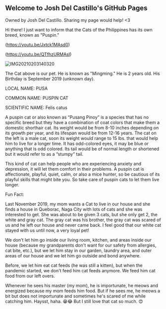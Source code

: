 ## Welcome to Josh Del Castillo's GitHub Pages

Owned by Josh Del Castillo. Sharing my page would help! <3

Hi there! I just want to inform that the Cats of the Philippines has its own breed, known as "Puspin."

(https://youtu.be/Jxtck1MAsd0)


(https://youtu.be/QTfhzURMAsI)


![IMG20210203140320](https://user-images.githubusercontent.com/97179756/169096116-2ad5ed13-8dc6-45e5-979a-ccc776364f0d.jpg)

The Cat above is our pet. He is known as "Mingming." He is 2 years old. His Birthday is September 2019 (unknown day).

LOCAL NAME: PUSA

COMMON NAME: PUSPIN CAT 

SCIENTIFIC NAME: Felis catus


A puspin cat or also known as “Pusang Pinoy” is a species that has no specific breed but they have a combination of coat colors that make them a domestic shorthair cat. Its weight would be from 8-10 inches depending on its growth per year, and its lifespan would be from 12-16 years. The cat on the left is a male cat, soon its weight would range to 15 lbs. that would help him to live for a longer time. It has odd-colored eyes, it may be blue or anything that is odd colored. Its tail would be of normal length or shortened but it would refer to as a “stumpy” tail.
	
This kind of cat can help people who are experiencing anxiety and depression, it will let them comfort in their problems. A puspin cat is affectionate, playful, quiet, calm, or also a mice hunter, so be cautious of its playful skills that might bite you. So take care of puspin cats to let them live longer.

Fun Fact:

Last November 2019, my mom wants a Cat to live in our house and she finds a house in Queborac, Naga City with lots of cats and she was interested to get. She was about to be given 3 cats, but she only get 2, the white and gray cat. The gray cat was his brother, the gray cat was scared of us and he left our house and never came back. I feel good that our white cat stayed with us until now, a very loyal pet!

We don't let him go inside our living room, kitchen, and areas inside our house (because my grandparents don't want for our safety from allergies, cat bite, etc.), but we let him stay in our garden, laundry area, and outer areas of our house and we let him go outside and bond anywhere.

Before, we let him eat cat feeds (he was still a kitten), but when the pandemic started, we don't feed him cat feeds anymore. We feed him cat food from our left overs.

Whenever he sees his master (my mom), he is importunate, he meows and energized because my mom feeds him food. But if he sees me, he meows a bit but does not importunate and sometimes he's scared of me while catching him. Haysst, haha. 😁😂 But I still love that cat so much. 😍
